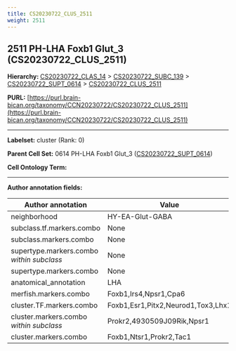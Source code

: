 ```yaml
---
title: CS20230722_CLUS_2511
weight: 2511
---
```

## 2511 PH-LHA Foxb1 Glut_3 (CS20230722_CLUS_2511)
<b>Hierarchy: </b>
[CS20230722_CLAS_14](../CS20230722_CLAS_14) >
[CS20230722_SUBC_139](../CS20230722_SUBC_139) >
[CS20230722_SUPT_0614](../CS20230722_SUPT_0614) >
[CS20230722_CLUS_2511](../CS20230722_CLUS_2511)

**PURL:** [https://purl.brain-bican.org/taxonomy/CCN20230722/CS20230722_CLUS_2511](https://purl.brain-bican.org/taxonomy/CCN20230722/CS20230722_CLUS_2511)

---


**Labelset:** cluster (Rank: 0)

**Parent Cell Set:** 0614 PH-LHA Foxb1 Glut_3 ([CS20230722_SUPT_0614](../CS20230722_SUPT_0614))



**Cell Ontology Term:** 

[MARKER GENES.]: #


---

[TRANSFERRED ANNOTATIONS.]: #


[AUTHOR ANNOTATION FIELDS.]: #


**Author annotation fields:**

| Author annotation | Value |
|-------------------|-------|
|neighborhood|HY-EA-Glut-GABA|
|subclass.tf.markers.combo|None|
|subclass.markers.combo|None|
|supertype.markers.combo _within subclass_|None|
|supertype.markers.combo|None|
|anatomical_annotation|LHA|
|merfish.markers.combo|Foxb1,Irs4,Npsr1,Cpa6|
|cluster.TF.markers.combo|Foxb1,Esr1,Pitx2,Neurod1,Tox3,Lhx1|
|cluster.markers.combo _within subclass_|Prokr2,4930509J09Rik,Npsr1|
|cluster.markers.combo|Foxb1,Ntsr1,Prokr2,Tac1|
